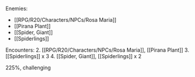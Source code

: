 Enemies:
- [[RPG/R20/Characters/NPCs/Rosa Maria]]
- [[Pirana Plant]]
- [[Spider, Giant]]
- [[Spiderlings]]

Encounters:
2. [[RPG/R20/Characters/NPCs/Rosa Maria]], [[Pirana Plant]]
3. [[Spiderlings]] x 3
4. [[Spider, Giant]], [[Spiderlings]] x 2

225%, challenging
